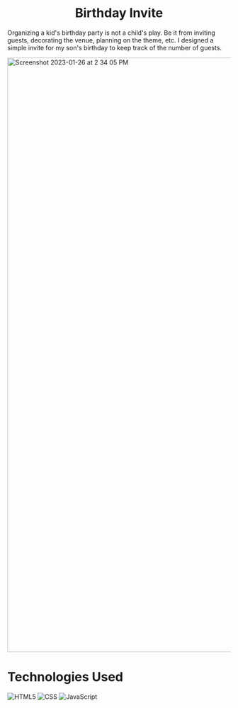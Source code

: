 # <h1 align='center'>Birthday Invite </h1>
Organizing a kid's birthday party is not a child's play. Be it from inviting guests,
decorating the venue, planning on the theme, etc. I designed a simple invite for my
son's birthday to keep track of the number of guests.

<img width="1342" alt="Screenshot 2023-01-26 at 2 34 05 PM" src="https://user-images.githubusercontent.com/113558824/214966359-cf257ddf-61c9-4680-a239-f01a6db56d71.png">

# Technologies Used
![HTML5](https://img.shields.io/badge/HTML5-E34F26?style=for-the-badge&logo=html5&logoColor=white) ![CSS](https://img.shields.io/badge/CSS-239120?&style=for-the-badge&logo=css3&logoColor=white) ![JavaScript](https://img.shields.io/badge/JavaScript-F7DF1E?style=for-the-badge&logo=javascript&logoColor=black)
